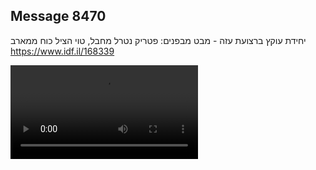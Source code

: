 ## Message 8470

יחידת עוקץ ברצועת עזה - מבט מבפנים:
פטריק נטרל מחבל, טוי הציל כוח ממארב
https://www.idf.il/168339

![Video](8470/8470_media.mp4)
